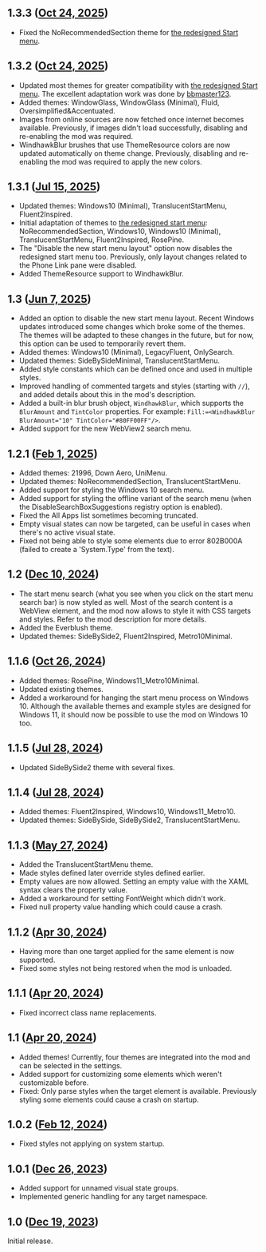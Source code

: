 ## 1.3.3 ([Oct 24, 2025](https://github.com/ramensoftware/windhawk-mods/blob/5c85ef0b642d596f595e2135430dd345ae896bfb/mods/windows-11-start-menu-styler.wh.cpp))

* Fixed the NoRecommendedSection theme for [the redesigned Start menu](https://microsoft.design/articles/start-fresh-redesigning-windows-start-menu/).

## 1.3.2 ([Oct 24, 2025](https://github.com/ramensoftware/windhawk-mods/blob/1f6c3b0396e9f2e89a01266c7207fc847c6679ff/mods/windows-11-start-menu-styler.wh.cpp))

* Updated most themes for greater compatibility with [the redesigned Start menu](https://microsoft.design/articles/start-fresh-redesigning-windows-start-menu/). The excellent adaptation work was done by [bbmaster123](https://github.com/bbmaster123).
* Added themes: WindowGlass, WindowGlass (Minimal), Fluid, Oversimplified&Accentuated.
* Images from online sources are now fetched once internet becomes available. Previously, if images didn't load successfully, disabling and re-enabling the mod was required.
* WindhawkBlur brushes that use ThemeResource colors are now updated automatically on theme change. Previously, disabling and re-enabling the mod was required to apply the new colors.

## 1.3.1 ([Jul 15, 2025](https://github.com/ramensoftware/windhawk-mods/blob/51c2fd314812aaa6a4596b58dc12c6aa09d4165e/mods/windows-11-start-menu-styler.wh.cpp))

* Updated themes: Windows10 (Minimal), TranslucentStartMenu, Fluent2Inspired.
* Initial adaptation of themes to [the redesigned start menu](https://microsoft.design/articles/start-fresh-redesigning-windows-start-menu/): NoRecommendedSection, Windows10, Windows10 (Minimal), TranslucentStartMenu, Fluent2Inspired, RosePine.
* The "Disable the new start menu layout" option now disables the redesigned start menu too. Previously, only layout changes related to the Phone Link pane were disabled.
* Added ThemeResource support to WindhawkBlur.

## 1.3 ([Jun 7, 2025](https://github.com/ramensoftware/windhawk-mods/blob/4579380d42e30aea8898e502106df234cade7b3c/mods/windows-11-start-menu-styler.wh.cpp))

* Added an option to disable the new start menu layout. Recent Windows updates introduced some changes which broke some of the themes. The themes will be adapted to these changes in the future, but for now, this option can be used to temporarily revert them.
* Added themes: Windows10 (Minimal), LegacyFluent, OnlySearch.
* Updated themes: SideBySideMinimal, TranslucentStartMenu.
* Added style constants which can be defined once and used in multiple styles.
* Improved handling of commented targets and styles (starting with `//`), and added details about this in the mod's description.
* Added a built-in blur brush object, `WindhawkBlur`, which supports the `BlurAmount` and `TintColor` properties. For example: `Fill:=<WindhawkBlur BlurAmount="10" TintColor="#80FF00FF"/>`.
* Added support for the new WebView2 search menu.

## 1.2.1 ([Feb 1, 2025](https://github.com/ramensoftware/windhawk-mods/blob/8e8581b30c2d1d64c641b8fdfe8ee417df35fdcb/mods/windows-11-start-menu-styler.wh.cpp))

* Added themes: 21996, Down Aero, UniMenu.
* Updated themes: NoRecommendedSection, TranslucentStartMenu.
* Added support for styling the Windows 10 search menu.
* Added support for styling the offline variant of the search menu (when the DisableSearchBoxSuggestions registry option is enabled).
* Fixed the All Apps list sometimes becoming truncated.
* Empty visual states can now be targeted, can be useful in cases when there's no active visual state.
* Fixed not being able to style some elements due to error 802B000A (failed to create a 'System.Type' from the text).

## 1.2 ([Dec 10, 2024](https://github.com/ramensoftware/windhawk-mods/blob/8db53b86b7fb576eaf44aaa772c00a53a8933590/mods/windows-11-start-menu-styler.wh.cpp))

* The start menu search (what you see when you click on the start menu search bar) is now styled as well. Most of the search content is a WebView element, and the mod now allows to style it with CSS targets and styles. Refer to the mod description for more details.
* Added the Everblush theme.
* Updated themes: SideBySide2, Fluent2Inspired, Metro10Minimal.

## 1.1.6 ([Oct 26, 2024](https://github.com/ramensoftware/windhawk-mods/blob/31cc7d1150a2953dfb1897f13678dcd70f74fa47/mods/windows-11-start-menu-styler.wh.cpp))

* Added themes: RosePine, Windows11_Metro10Minimal.
* Updated existing themes.
* Added a workaround for hanging the start menu process on Windows 10. Although the available themes and example styles are designed for Windows 11, it should now be possible to use the mod on Windows 10 too.

## 1.1.5 ([Jul 28, 2024](https://github.com/ramensoftware/windhawk-mods/blob/b6c907a723f18b738c615933ec1834ef9009f18d/mods/windows-11-start-menu-styler.wh.cpp))

* Updated SideBySide2 theme with several fixes.

## 1.1.4 ([Jul 28, 2024](https://github.com/ramensoftware/windhawk-mods/blob/2007927c9158132859b6d559104a7539742c74d7/mods/windows-11-start-menu-styler.wh.cpp))

* Added themes: Fluent2Inspired, Windows10, Windows11_Metro10.
* Updated themes: SideBySide, SideBySide2, TranslucentStartMenu.

## 1.1.3 ([May 27, 2024](https://github.com/ramensoftware/windhawk-mods/blob/09a45ac4d6daf121bc16d69a7c961f8be0405d07/mods/windows-11-start-menu-styler.wh.cpp))

* Added the TranslucentStartMenu theme.
* Made styles defined later override styles defined earlier.
* Empty values are now allowed. Setting an empty value with the XAML syntax clears the property value.
* Added a workaround for setting FontWeight which didn't work.
* Fixed null property value handling which could cause a crash.

## 1.1.2 ([Apr 30, 2024](https://github.com/ramensoftware/windhawk-mods/blob/a36ce2c5a985dcc2822d344ccf8aacd4650fb59a/mods/windows-11-start-menu-styler.wh.cpp))

* Having more than one target applied for the same element is now supported.
* Fixed some styles not being restored when the mod is unloaded.

## 1.1.1 ([Apr 20, 2024](https://github.com/ramensoftware/windhawk-mods/blob/ea404918c73f63626fee81883879365498d2cdd9/mods/windows-11-start-menu-styler.wh.cpp))

* Fixed incorrect class name replacements.

## 1.1 ([Apr 20, 2024](https://github.com/ramensoftware/windhawk-mods/blob/088c43ae0fea274c39f5aab12168e9a3e792c579/mods/windows-11-start-menu-styler.wh.cpp))

* Added themes! Currently, four themes are integrated into the mod and can be selected in the settings.
* Added support for customizing some elements which weren't customizable before.
* Fixed: Only parse styles when the target element is available. Previously styling some elements could cause a crash on startup.

## 1.0.2 ([Feb 12, 2024](https://github.com/ramensoftware/windhawk-mods/blob/6f22a17e1b26a3a7ee513c0589dc40cd555d61fb/mods/windows-11-start-menu-styler.wh.cpp))

* Fixed styles not applying on system startup.

## 1.0.1 ([Dec 26, 2023](https://github.com/ramensoftware/windhawk-mods/blob/a962cd86b636e62652f9a903d0a064190d638cdf/mods/windows-11-start-menu-styler.wh.cpp))

* Added support for unnamed visual state groups.
* Implemented generic handling for any target namespace.

## 1.0 ([Dec 19, 2023](https://github.com/ramensoftware/windhawk-mods/blob/af135759094c6dc9558b926435bb1a9f597bf30f/mods/windows-11-start-menu-styler.wh.cpp))

Initial release.
